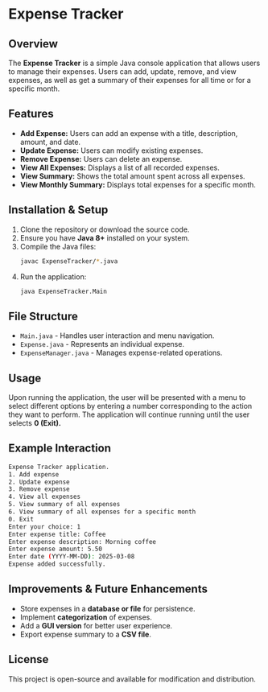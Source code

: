 # Expense Tracker

## Overview
The **Expense Tracker** is a simple Java console application that allows users to manage their expenses. Users can add, update, remove, and view expenses, as well as get a summary of their expenses for all time or for a specific month.

## Features
- **Add Expense:** Users can add an expense with a title, description, amount, and date.
- **Update Expense:** Users can modify existing expenses.
- **Remove Expense:** Users can delete an expense.
- **View All Expenses:** Displays a list of all recorded expenses.
- **View Summary:** Shows the total amount spent across all expenses.
- **View Monthly Summary:** Displays total expenses for a specific month.

## Installation & Setup
1. Clone the repository or download the source code.
2. Ensure you have **Java 8+** installed on your system.
3. Compile the Java files:
   ```sh
   javac ExpenseTracker/*.java
   ```
4. Run the application:
   ```sh
   java ExpenseTracker.Main
   ```

## File Structure
- `Main.java` - Handles user interaction and menu navigation.
- `Expense.java` - Represents an individual expense.
- `ExpenseManager.java` - Manages expense-related operations.

## Usage
Upon running the application, the user will be presented with a menu to select different options by entering a number corresponding to the action they want to perform. The application will continue running until the user selects **0 (Exit).**

## Example Interaction
```sh
Expense Tracker application.
1. Add expense
2. Update expense
3. Remove expense
4. View all expenses
5. View summary of all expenses
6. View summary of all expenses for a specific month
0. Exit
Enter your choice: 1
Enter expense title: Coffee
Enter expense description: Morning coffee
Enter expense amount: 5.50
Enter date (YYYY-MM-DD): 2025-03-08
Expense added successfully.
```

## Improvements & Future Enhancements
- Store expenses in a **database or file** for persistence.
- Implement **categorization** of expenses.
- Add a **GUI version** for better user experience.
- Export expense summary to a **CSV file**.

## License
This project is open-source and available for modification and distribution.

